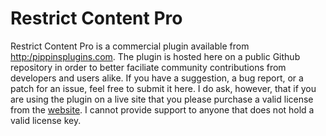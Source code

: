 Restrict Content Pro
====================

Restrict Content Pro is a commercial plugin available from [http:/pippinsplugins.com](http://pippinsplugins.com/restrict-content-pro-premium-content-plugin/). The plugin is hosted here on a public Github repository in order to better faciliate community contributions from developers and users alike. If you have a suggestion, a bug report, or a patch for an issue, feel free to submit it here. I do ask, however, that if you are using the plugin on a live site that you please purchase a valid license from the [website](http://pippinsplugins.com). I cannot provide support to anyone that does not hold a valid license key.